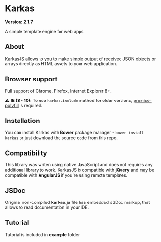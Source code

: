 # Karkas

**Version: 2.1.7**

A simple template engine for web apps

## About
KarkasJS allows to you to make simple output of received JSON objects or arrays directly as HTML assets to your web application.

## Browser support
Full support of Chrome, Firefox, Internet Explorer 8+.

:warning: **IE (8 - 10)**: To use `karkas.include` method for older versions, [promise-polyfill](https://github.com/taylorhakes/promise-polyfill) is required.

## Installation
You can install Karkas with **Bower** package manager - `bower install karkas` or just download the source code from this repo.

## Compatibility
This library was writen using native JavaScript and does not requires any additional library to work.
KarkasJS is compatible with **jQuery** and may be compatible with **AngularJS** if you're using remote templates.


## JSDoc
Original non-compiled **karkas.js** file has embedded JSDoc markup, that allows to read documentation in your IDE.

## Tutorial

Tutorial is included in **example** folder.


